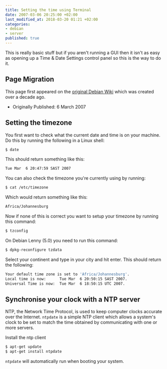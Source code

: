 ```yaml
---
title: Setting the time using Terminal
date: 2007-03-06 20:25:00 +02:00
last_modified_at: 2018-03-20 01:21 +02:00
categories:
- debian
- server
published: true
---
```


This is really basic stuff but if you aren't running a GUI then it isn't as easy as opening up a Time & Date Settings control panel so this is the way to do it.

## Page Migration
This page first appeared on the [original Debian Wiki][history] which was created over a decade ago.

 - Originally Published: 6 March 2007

## Setting the timezone
You first want to check what the current date and time is on your machine. Do this by running the following in a Linux shell:
```bash
$ date
```
This should return something like this:
```bash
Tue Mar  6 20:47:59 SAST 2007
```
You can also check the timezone you're currently using by running:
```bash
$ cat /etc/timezone
```
Which would return something like this:
```bash
Africa/Johannesburg
```
Now if none of this is correct you want to setup your timezone by running this command:
```bash
$ tzconfig
```
On Debian Lenny (5.0) you need to run this command:
```bash
$ dpkg-reconfigure tzdata
```
Select your continent and type in your city and hit enter. This should return the following:
```bash
Your default time zone is set to 'Africa/Johannesburg'.
Local time is now:      Tue Mar  6 20:50:15 SAST 2007.
Universal Time is now:  Tue Mar  6 18:50:15 UTC 2007.
```
## Synchronise your clock with a NTP server
NTP, the Network Time Protocol, is used to keep computer clocks accurate over the Internet. `ntpdate` is a simple NTP client which allows a system's clock to be set to match the time obtained by communicating with one or more servers.

Install the ntp client
```bash
$ apt-get update
$ apt-get install ntpdate
```
`ntpdate` will automatically run when booting your system.

[history]: /projects/howto-history.html
